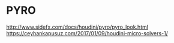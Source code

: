 # PYRO
http://www.sidefx.com/docs/houdini/pyro/pyro_look.html  
https://ceyhankapusuz.com/2017/01/09/houdini-micro-solvers-1/
